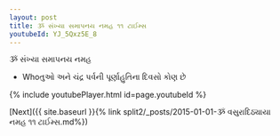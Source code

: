 ```yaml
---
layout: post
title: ૐ સંખ્યા સમાપનય નમહ ૧૧ ટાઈમ્સ
youtubeId: YJ_5Qxz5E_8
---
```

 
 
 ૐ સંખ્યા સમાપનય નમહ  
 
 -  Whoતુઓ અને ચંદ્ર પર્વની પૂર્ણાહુતિના દિવસો કોણ છે 
 
  
 
  
 
 
 
 
 
 


{% include youtubePlayer.html id=page.youtubeId %}
 
[Next]({{ site.baseurl }}{% link  split2/_posts/2015-01-01-ૐ વસુરાદિઠ્યાયા નમહ ૧૧ ટાઈમ્સ.md%})
 
